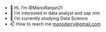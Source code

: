 - 👋 Hi, I’m @ManoRanjan21
- 👀 I’m interested in data analyst and sap mm 
- 🌱 I’m currently studying  Data Science
- 📫 How to reach me manodarry@gmail.com

<!---
ManoRanjan21/ManoRanjan21 is a ✨ special ✨ repository because its `README.md` (this file) appears on your GitHub profile.
You can click the Preview link to take a look at your changes.
--->
